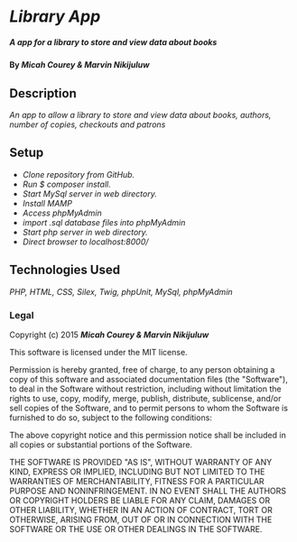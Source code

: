 # _Library App_

##### _A app for a library to store and view data about books_

#### By _**Micah Courey & Marvin Nikijuluw**_

## Description

_An app to allow a library to store and view data about books, authors, number of copies, checkouts and patrons_

## Setup

* _Clone repository from GitHub._
* _Run $ composer install._
* _Start MySql server in web directory._
* _Install MAMP_
* _Access phpMyAdmin_
* _import .sql database files into phpMyAdmin_
* _Start php server in web directory._
* _Direct browser to localhost:8000/_

## Technologies Used

_PHP, HTML, CSS, Silex, Twig, phpUnit, MySql, phpMyAdmin_

### Legal

Copyright (c) 2015 **_Micah Courey & Marvin Nikijuluw_**

This software is licensed under the MIT license.

Permission is hereby granted, free of charge, to any person obtaining a copy
of this software and associated documentation files (the "Software"), to deal
in the Software without restriction, including without limitation the rights
to use, copy, modify, merge, publish, distribute, sublicense, and/or sell
copies of the Software, and to permit persons to whom the Software is
furnished to do so, subject to the following conditions:

The above copyright notice and this permission notice shall be included in
all copies or substantial portions of the Software.

THE SOFTWARE IS PROVIDED "AS IS", WITHOUT WARRANTY OF ANY KIND, EXPRESS OR
IMPLIED, INCLUDING BUT NOT LIMITED TO THE WARRANTIES OF MERCHANTABILITY,
FITNESS FOR A PARTICULAR PURPOSE AND NONINFRINGEMENT. IN NO EVENT SHALL THE
AUTHORS OR COPYRIGHT HOLDERS BE LIABLE FOR ANY CLAIM, DAMAGES OR OTHER
LIABILITY, WHETHER IN AN ACTION OF CONTRACT, TORT OR OTHERWISE, ARISING FROM,
OUT OF OR IN CONNECTION WITH THE SOFTWARE OR THE USE OR OTHER DEALINGS IN
THE SOFTWARE.
